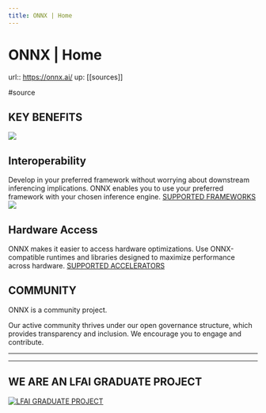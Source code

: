 ```yaml
---
title: ONNX | Home
---
```


# ONNX | Home

url:: https://onnx.ai/
up: [[sources]]

#source

## KEY BENEFITS

![](https://onnx.ai/images/icon/icon-2.svg)

## Interoperability

Develop in your preferred framework without worrying about downstream inferencing implications. ONNX enables you to use your preferred framework with your chosen inference engine.
[SUPPORTED FRAMEWORKS](https://onnx.ai/supported-tools.html#buildModel)  
![](https://onnx.ai/images/icon/icon-1.svg)

## Hardware Access

ONNX makes it easier to access hardware optimizations. Use ONNX-compatible runtimes and libraries designed to maximize performance across hardware.
[SUPPORTED ACCELERATORS](https://onnx.ai/supported-tools.html#deployModel)  

## COMMUNITY

ONNX is a community project.

Our active community thrives under our open governance structure, which provides transparency and inclusion. We encourage you to engage and contribute.

---

---

## WE ARE AN LFAI GRADUATE PROJECT

[![LFAI GRADUATE PROJECT](https://onnx.ai/images/LFAI_logo.png)](https://lfai.foundation/)
